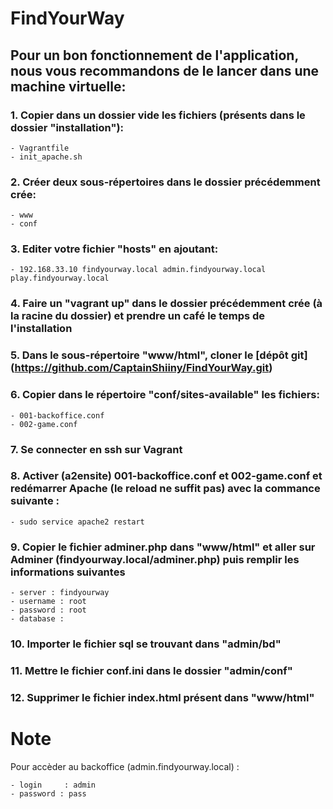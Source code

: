 # FindYourWay


## Pour un bon fonctionnement de l'application, nous vous recommandons de le lancer dans une machine virtuelle:

### 1. Copier dans un dossier vide les fichiers (présents dans le dossier "installation"):
    - Vagrantfile
    - init_apache.sh

### 2. Créer deux sous-répertoires dans le dossier précédemment crée:
    - www
    - conf

### 3. Editer votre fichier "hosts" en ajoutant:
    - 192.168.33.10 findyourway.local admin.findyourway.local play.findyourway.local

### 4. Faire un "vagrant up" dans le dossier précédemment crée (à la racine du dossier) et prendre un café le temps de l'installation

### 5. Dans le sous-répertoire "www/html", cloner le [dépôt git] (https://github.com/CaptainShiiny/FindYourWay.git)

### 6. Copier dans le répertoire "conf/sites-available" les fichiers:
    - 001-backoffice.conf
    - 002-game.conf

### 7. Se connecter en ssh sur Vagrant

### 8. Activer (a2ensite) 001-backoffice.conf et 002-game.conf et redémarrer Apache (le reload ne suffit pas) avec la commance suivante :
    - sudo service apache2 restart

### 9. Copier le fichier adminer.php dans "www/html" et aller sur Adminer (findyourway.local/adminer.php) puis remplir les informations suivantes
    - server : findyourway
    - username : root
    - password : root
    - database :

### 10. Importer le fichier sql se trouvant dans "admin/bd"

### 11. Mettre le fichier conf.ini dans le dossier "admin/conf"

### 12. Supprimer le fichier index.html présent dans "www/html"



Note
==================================

Pour accèder au backoffice (admin.findyourway.local) :

    - login     : admin
    - password : pass
